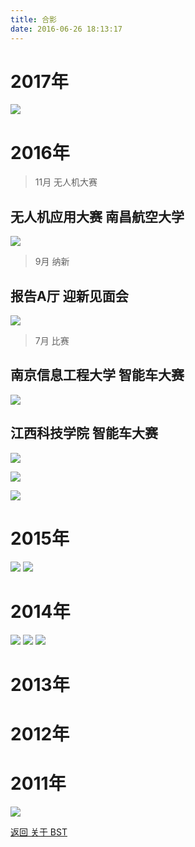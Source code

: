 ```yaml
---
title: 合影
date: 2016-06-26 18:13:17
---
```

# 2017年

![](http://og9nrsw1n.bkt.clouddn.com/groupphoto_170405.JPG)

# 2016年

> 11月 无人机大赛

## 无人机应用大赛 南昌航空大学

![](http://og9nrsw1n.bkt.clouddn.com/groupphoto_2016_11_04.jpg)

> 9月 纳新
 
## 报告A厅 迎新见面会

![](http://og9nrsw1n.bkt.clouddn.com/groupphoto_160920.jpeg)

> 7月 比赛

## 南京信息工程大学 智能车大赛

![](http://og9nrsw1n.bkt.clouddn.com/groupphoto_160720.jpeg)

## 江西科技学院 智能车大赛

![](http://og9nrsw1n.bkt.clouddn.com/groupphoto_160718.jpeg)

![](http://og9nrsw1n.bkt.clouddn.com/groupphoto_160625.JPG)

![](http://og9nrsw1n.bkt.clouddn.com/groupphoto_160425.jpg)

# 2015年

![](http://og9nrsw1n.bkt.clouddn.com/2015%E6%99%BA%E8%83%BD%E8%BD%A6%E5%B8%B8%E7%86%9F%E5%8C%BA%E8%B5%9BP7220004.JPG)
![](http://og9nrsw1n.bkt.clouddn.com/2015%E6%99%BA%E8%83%BD%E8%BD%A6%E5%B8%B8%E7%86%9F%E5%8C%BA%E8%B5%9BQQ%E5%9B%BE%E7%89%8720150826135642.jpg)
# 2014年
![](http://og9nrsw1n.bkt.clouddn.com/groupphoto_2014_1.jpg)
![](http://og9nrsw1n.bkt.clouddn.com/groupphoto_2014_2.jpg)
![](http://og9nrsw1n.bkt.clouddn.com/groupphoto_2014_3.jpg)
# 2013年

# 2012年

# 2011年
![](http://og9nrsw1n.bkt.clouddn.com/groupphoto_11_06_24.jpeg)

[返回 关于 BST](../)